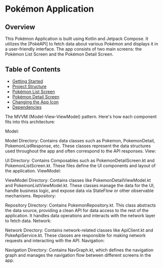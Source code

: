 # Pokémon Application

## Overview

This Pokémon Application is built using Kotlin and Jetpack Compose. It utilizes the [PokéAPI] to fetch data about various Pokémon and displays it in a user-friendly interface. 
The app consists of two main screens: the Pokémon List Screen and the Pokémon Detail Screen.

## Table of Contents

- [Getting Started](#getting-started)
- [Project Structure](#project-structure)
- [Pokémon List Screen](#pokémon-list-screen)
- [Pokémon Detail Screen](#pokémon-detail-screen)
- [Changing the App Icon](#changing-the-app-icon)
- [Dependencies](#dependencies)

The MVVM (Model-View-ViewModel) pattern. Here's how each component fits into this architecture:

Model:

Model Directory: Contains data classes such as Pokemon, PokemonDetail, PokemonListResponse, etc. These classes represent the data structures used throughout the app and often correspond to the API responses.
View:

UI Directory: Contains Composables such as PokemonDetailScreen.kt and PokemonListScreen.kt. These files define the UI components and layout of the application.
ViewModel:

ViewModel Directory: Contains classes like PokemonDetailViewModel.kt and PokemonListViewModel.kt. These classes manage the data for the UI, handle business logic, and expose data via StateFlow or other observable mechanisms.
Repository:

Repository Directory: Contains PokemonRepository.kt. This class abstracts the data source, providing a clean API for data access to the rest of the application. It handles data operations and interacts with the network layer to fetch data.
Network:

Network Directory: Contains network-related classes like ApiClient.kt and PokeApiService.kt. These classes are responsible for making network requests and interacting with the API.
Navigation:

Navigation Directory: Contains NavGraph.kt, which defines the navigation graph and manages the navigation flow between different screens in the app.

